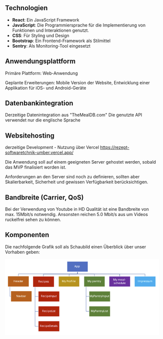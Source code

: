 ## **Technologien**
<!-- blank line -->
- **React**: Ein JavaScript Framework
- **JavaScript**: Die Programmiersprache für die Implementierung von Funktionen und Interaktionen genutzt.
- **CSS**: Für Styling und Design
- **Bootstrap**: Ein Frontend-Framework als Stilmittel
- **Sentry**: Als Monitoring-Tool eingesetzt 
## **Anwendungsplattform**
<!-- blank line -->
Primäre Plattform: Web-Anwendung
<!-- blank line -->
Geplante Erweiterungen: Mobile Version der Website, Entwicklung einer Applikation für iOS- und Android-Geräte
<!-- blank line -->
## **Datenbankintegration**
<!-- blank line -->
Derzeitige Datenintegration aus "TheMealDB.com" 
Die genutzte API verwendet nur die englische Sprache
<!-- blank line -->
## **Websitehosting**
<!-- blank line -->
derzeitige Development - Nutzung über Vercel
https://rezept-softwaretchnik-umber.vercel.app/
<!-- blank line -->
Die Anwendung soll auf einem geeigneten Server gehostet werden, sobald das MVP finalisiert worden ist.
<!-- blank line -->
Anforderungen an den Server sind noch zu definieren, sollten aber Skalierbarkeit, Sicherheit und gewissen Verfügbarkeit berücksichtigen.
<!-- blank line -->
## **Bandbreite (Carrier, QoS)**
<!-- blank line -->
Bei der Verwendung von Youtube in HD Qualität ist eine Bandbreite von max. 15Mbit/s notwendig.
Ansonsten reichen 5.0 Mbit/s aus um Videos ruckelfrei sehen zu können.
## **Komponenten**
Die nachfolgende Grafik soll als Schaubild einen Überblick über unser Vorhaben geben:
<!-- blank line -->
![Bild10](./img/Bild10.png)

